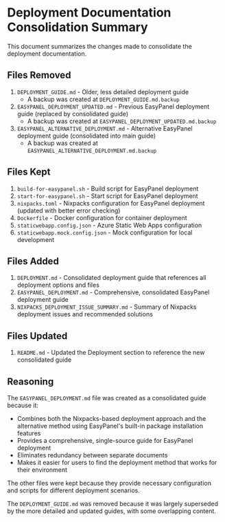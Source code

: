 # Deployment Documentation Consolidation Summary

This document summarizes the changes made to consolidate the deployment documentation.

## Files Removed

1. `DEPLOYMENT_GUIDE.md` - Older, less detailed deployment guide
   - A backup was created at `DEPLOYMENT_GUIDE.md.backup`
2. `EASYPANEL_DEPLOYMENT_UPDATED.md` - Previous EasyPanel deployment guide (replaced by consolidated guide)
   - A backup was created at `EASYPANEL_DEPLOYMENT_UPDATED.md.backup`
3. `EASYPANEL_ALTERNATIVE_DEPLOYMENT.md` - Alternative EasyPanel deployment guide (consolidated into main guide)
   - A backup was created at `EASYPANEL_ALTERNATIVE_DEPLOYMENT.md.backup`

## Files Kept

1. `build-for-easypanel.sh` - Build script for EasyPanel deployment
2. `start-for-easypanel.sh` - Start script for EasyPanel deployment
3. `nixpacks.toml` - Nixpacks configuration for EasyPanel deployment (updated with better error checking)
4. `Dockerfile` - Docker configuration for container deployment
5. `staticwebapp.config.json` - Azure Static Web Apps configuration
6. `staticwebapp.mock.config.json` - Mock configuration for local development

## Files Added

1. `DEPLOYMENT.md` - Consolidated deployment guide that references all deployment options and files
2. `EASYPANEL_DEPLOYMENT.md` - Comprehensive, consolidated EasyPanel deployment guide
3. `NIXPACKS_DEPLOYMENT_ISSUE_SUMMARY.md` - Summary of Nixpacks deployment issues and recommended solutions

## Files Updated

1. `README.md` - Updated the Deployment section to reference the new consolidated guide

## Reasoning

The `EASYPANEL_DEPLOYMENT.md` file was created as a consolidated guide because it:
- Combines both the Nixpacks-based deployment approach and the alternative method using EasyPanel's built-in package installation features
- Provides a comprehensive, single-source guide for EasyPanel deployment
- Eliminates redundancy between separate documents
- Makes it easier for users to find the deployment method that works for their environment

The other files were kept because they provide necessary configuration and scripts for different deployment scenarios.

The `DEPLOYMENT_GUIDE.md` was removed because it was largely superseded by the more detailed and updated guides, with some overlapping content.